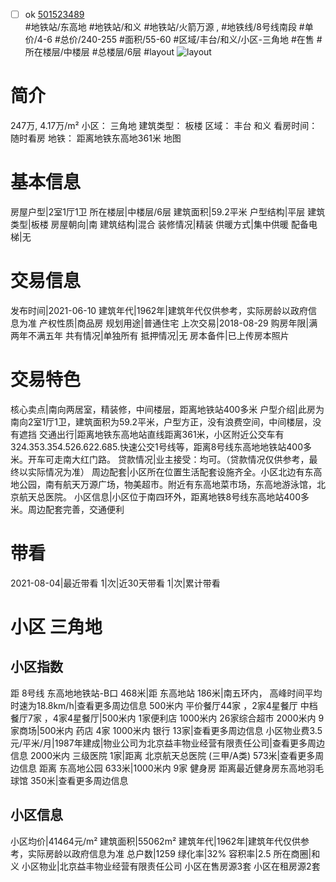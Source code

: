 - [ ] ok [501523489](https://bj.5i5j.com/ershoufang/501523489.html)  
 #地铁站/东高地 #地铁站/和义 #地铁站/火箭万源 ,  #地铁线/8号线南段
#单价/4-6 #总价/240-255 #面积/55-60   #区域/丰台/和义/小区-三角地 #在售 #所在楼层/中楼层 #总楼层/6层 #layout 
![layout](http://image2a.5i5j.com/bdir/layout/ef11998288c742a2985f8f43fd9694d6.jpg_P5.jpg) 
# 简介 
 247万,  4.17万/m² 
小区： 三角地
建筑类型： 板楼
区域： 丰台 和义
看房时间： 随时看房
地铁： 距离地铁东高地361米 地图
# 基本信息 
 房屋户型|2室1厅1卫
所在楼层|中楼层/6层
建筑面积|59.2平米
户型结构|平层
建筑类型|板楼
房屋朝向|南
建筑结构|混合
装修情况|精装
供暖方式|集中供暖
配备电梯|无
# 交易信息 
 发布时间|2021-06-10
建筑年代|1962年|建筑年代仅供参考，实际房龄以政府信息为准
产权性质|商品房
规划用途|普通住宅
上次交易|2018-08-29
购房年限|满两年不满五年
共有情况|单独所有
抵押情况|无
房本备件|已上传房本照片
# 交易特色 
 核心卖点|南向两居室，精装修，中间楼层，距离地铁站400多米
户型介绍|此房为南向2室1厅1卫，建筑面积为59.2平米，户型方正，没有浪费空间，中间楼层，没有遮挡
交通出行|距离地铁东高地站直线距离361米，小区附近公交车有324.353.354.526.622.685.快速公交1号线等，距离8号线东高地地铁站400多米。开车可走南大红门路。
贷款情况|业主接受：均可。（贷款情况仅供参考，最终以实际情况为准）
周边配套|小区所在位置生活配套设施齐全。小区北边有东高地公园，南有航天万源广场，物美超市。附近有东高地菜市场，东高地游泳馆，北京航天总医院。
小区信息|小区位于南四环外，距离地铁8号线东高地站400多米。周边配套完善，交通便利
# 带看 
 2021-08-04|最近带看	 1|次|近30天带看	 1|次|累计带看
# 小区 三角地
## 小区指数 
 距 8号线 东高地地铁站-B口 468米|距 东高地站 186米|南五环内， 高峰时间平均时速为18.8km/h|查看更多周边信息
500米内 平价餐厅44家 ，2家4星餐厅
中档餐厅7家 ，4家4星餐厅|500米内 1家便利店
1000米内 26家综合超市
2000米内 9家商场|500米内 药店 4家
1000米内 银行 13家|查看更多周边信息
小区物业费3.5元/平米/月|1987年建成|物业公司为北京益丰物业经营有限责任公司|查看更多周边信息
2000米内 三级医院 1家|距离 北京航天总医院 (三甲/A类) 573米|查看更多周边信息
距离 东高地公园 633米|1000米内 9家 健身房
距离最近健身房东高地羽毛球馆 350米|查看更多周边信息
## 小区信息 
 小区均价|41464元/m²
建筑面积|55062m²
建筑年代|1962年|建筑年代仅供参考，实际房龄以政府信息为准
总户数|1259
绿化率|32%
容积率|2.5
所在商圈|和义
小区物业|北京益丰物业经营有限责任公司
小区在售房源3套
小区在租房源2套
